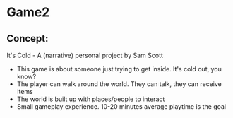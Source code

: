 # Game2
## Concept:
It's Cold - A (narrative) personal project by Sam Scott
* This game is about someone just trying to get inside. It's cold out, you know?
* The player can walk around the world. They can talk, they can receive items
* The world is built up with places/people to interact
* Small gameplay experience. 10-20 minutes average playtime is the goal